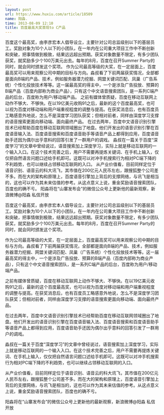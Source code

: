 ```yaml
---
layout: post
url: https://www.huxiu.com/article/18509
name: 阳淼.
time: 2013-08-09 12:10
title: 百度最高大奖首现to C产品
---
```

百度这个最高奖，由李彦宏本人倡导设立，主要针对公司总监级别以下的基层员工。奖励对象为10个人以下的小团队，在一年内在公司重大项目工作中不断创新和突破，把事情做到极致，结果远远超出预期。获奖对象数量不限定，有多少团队获奖，就奖励多少个100万美元出去。每年的8月，百度在召开Summer Party的同时，就会同时颁发这个奖项。 作为公司最高等级的大奖，在一定层面上，百度最高奖可以用来观察公司中期的目标与方向。淼叔看了下前两届获奖情况，全部都是面向B端的产品、技术，例如服务器潜力挖掘、网盟关键词匹配、凤巢（广告系统）个性化投放技术等等。这一届最高奖的得主中，一个是涉及广告投放、预算的B端产品（百度内部称为商业产品），只有这个中文语音搜索团队，是一系列C端产品的后台，百度称为用户/移动端产品。 之前有媒体曾质疑，百度在移动互联网上动作不够大、不够快。在以19亿美元收购91之后，最新的这个百度最高奖，也可以视为百度对移动端和用户端重视程度的调整与提高。在获奖消息后，也有百度员工略感意外地说，怎么不是深度学习团队获奖；但相对前者，同样由深度学习支撑的语音搜索更面向移动端、面向最终产品。 在过去两年，百度中文语音识别引擎技术已经帮助百度在移动互联网领域圈出了地盘。他们开发出的语音识别引擎在百度语音输入法、百度语音搜索和百度语音助手等语音产品上都得到应用，百度语音助手还因为偶尔出乎意料的回答引发了一群用户的调戏。 淼叔在一篇关于百度“深度学习”的文章中曾经说过，语音搜索加上深度学习，实际上就是移动互联网的一个输入入口。在这个技术完善之后，用户不需要再提炼关键词、在手机上输入，仅仅把自然语言问题口述给手机即可。这既可以对冲手机搜索行为相对PC端下降的不利趋势，也可以继续占领移动互联网的入口。 从产业价值看，目前同样定位于语音识别、语音云的科大讯飞，其市值在200亿元人民币左右，跟搜狐整个公司差不多。而在大的架构和原理上，百度语音引擎加上背后的支撑网络，与讯飞是相当的，这也可以作为其未来估值的参考。从这点意义上说，重金奖励语音搜索团队，百度也的确不亏。 阳淼将在“山寨发布会”的微信公众号上更新他的最新观察，新浪微博@阳淼 私信开放

百度这个最高奖，由李彦宏本人倡导设立，主要针对公司总监级别以下的基层员工。奖励对象为10个人以下的小团队，在一年内在公司重大项目工作中不断创新和突破，把事情做到极致，结果远远超出预期。获奖对象数量不限定，有多少团队获奖，就奖励多少个100万美元出去。每年的8月，百度在召开Summer Party的同时，就会同时颁发这个奖项。

作为公司最高等级的大奖，在一定层面上，百度最高奖可以用来观察公司中期的目标与方向。淼叔看了下前两届获奖情况，全部都是面向B端的产品、技术，例如服务器潜力挖掘、网盟关键词匹配、凤巢（广告系统）个性化投放技术等等。这一届最高奖的得主中，一个是涉及广告投放、预算的B端产品（百度内部称为商业产品），只有这个中文语音搜索团队，是一系列C端产品的后台，百度称为用户/移动端产品。

之前有媒体曾质疑，百度在移动互联网上动作不够大、不够快。在以19亿美元收购91之后，最新的这个百度最高奖，也可以视为百度对移动端和用户端重视程度的调整与提高。在获奖消息后，也有百度员工略感意外地说，怎么不是深度学习团队获奖；但相对前者，同样由深度学习支撑的语音搜索更面向移动端、面向最终产品。

在过去两年，百度中文语音识别引擎技术已经帮助百度在移动互联网领域圈出了地盘。他们开发出的语音识别引擎在百度语音输入法、百度语音搜索和百度语音助手等语音产品上都得到应用，百度语音助手还因为偶尔出乎意料的回答引发了一群用户的调戏。

淼叔在一篇关于百度“深度学习”的文章中曾经说过，语音搜索加上深度学习，实际上就是移动互联网的一个输入入口。在这个技术完善之后，用户不需要再提炼关键词、在手机上输入，仅仅把自然语言问题口述给手机即可。这既可以对冲手机搜索行为相对PC端下降的不利趋势，也可以继续占领移动互联网的入口。

从产业价值看，目前同样定位于语音识别、语音云的科大讯飞，其市值在200亿元人民币左右，跟搜狐整个公司差不多。而在大的架构和原理上，百度语音引擎加上背后的支撑网络，与讯飞是相当的，这也可以作为其未来估值的参考。从这点意义上说，重金奖励语音搜索团队，百度也的确不亏。

阳淼将在“山寨发布会”的微信公众号上更新他的最新观察，新浪微博@阳淼 私信开放

